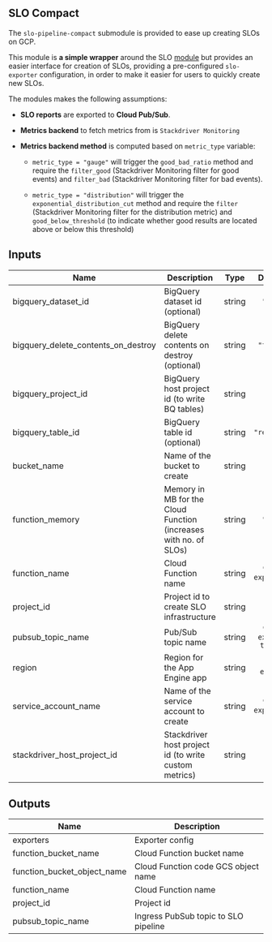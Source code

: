 ## SLO Compact

The `slo-pipeline-compact` submodule is provided to ease up creating SLOs on GCP.

This module is **a simple wrapper** around the SLO [module](../slo) but
provides an easier interface for creation of SLOs, providing a pre-configured
`slo-exporter` configuration, in order to make it easier for users to quickly
create new SLOs.

The modules makes the following assumptions:

- **SLO reports** are exported to **Cloud Pub/Sub**.

- **Metrics backend** to fetch metrics from is `Stackdriver Monitoring`

- **Metrics backend method** is computed based on `metric_type` variable:
  - `metric_type = "gauge"` will trigger the `good_bad_ratio` method and require the `filter_good` (Stackdriver Monitoring filter for good events) and
    `filter_bad` (Stackdriver Monitoring filter for bad events).

  - `metric_type = "distribution"` will trigger the `exponential_distribution_cut` method and require the `filter` (Stackdriver Monitoring filter for the distribution metric) and `good_below_threshold` (to indicate whether good results are located above or below this threshold)

<!-- BEGINNING OF PRE-COMMIT-TERRAFORM DOCS HOOK -->
## Inputs

| Name | Description | Type | Default | Required |
|------|-------------|:----:|:-----:|:-----:|
| bigquery\_dataset\_id | BigQuery dataset id (optional) | string | `"slo"` | no |
| bigquery\_delete\_contents\_on\_destroy | BigQuery delete contents on destroy (optional) | string | `"false"` | no |
| bigquery\_project\_id | BigQuery host project id (to write BQ tables) | string | n/a | yes |
| bigquery\_table\_id | BigQuery table id (optional) | string | `"reports"` | no |
| bucket\_name | Name of the bucket to create | string | n/a | yes |
| function\_memory | Memory in MB for the Cloud Function (increases with no. of SLOs) | string | `"128"` | no |
| function\_name | Cloud Function name | string | `"slo-exporter"` | no |
| project\_id | Project id to create SLO infrastructure | string | n/a | yes |
| pubsub\_topic\_name | Pub/Sub topic name | string | `"slo-export-topic"` | no |
| region | Region for the App Engine app | string | `"us-east1"` | no |
| service\_account\_name | Name of the service account to create | string | `"slo-exporter"` | no |
| stackdriver\_host\_project\_id | Stackdriver host project id (to write custom metrics) | string | n/a | yes |

## Outputs

| Name | Description |
|------|-------------|
| exporters | Exporter config |
| function\_bucket\_name | Cloud Function bucket name |
| function\_bucket\_object\_name | Cloud Function code GCS object name |
| function\_name | Cloud Function name |
| project\_id | Project id |
| pubsub\_topic\_name | Ingress PubSub topic to SLO pipeline |

<!-- END OF PRE-COMMIT-TERRAFORM DOCS HOOK -->
